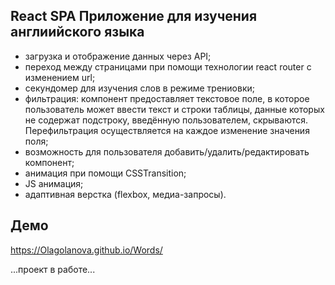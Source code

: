 ## React SPA Приложение для изучения англиийского языка 
- загрузка и отображение данных через API;
- переход между страницами при помощи технологии react router с изменением url;
- секундомер для изучения слов в режиме трениовки;
- фильтрация: компонент предоставляет текстовое поле, в которое пользователь может ввести текст и строки таблицы, данные которых не содержат подстроку, введённую пользователем, скрываются. Перефильтрация осуществляется на каждое изменение значения поля;
- возможность для пользователя добавить/удалить/редактировать компонент;
- анимация при помощи CSSTransition;
- JS анимация;
- адаптивная верстка (flexbox, медиа-запросы).

## Демо
https://Olagolanova.github.io/Words/

...проект в работе...